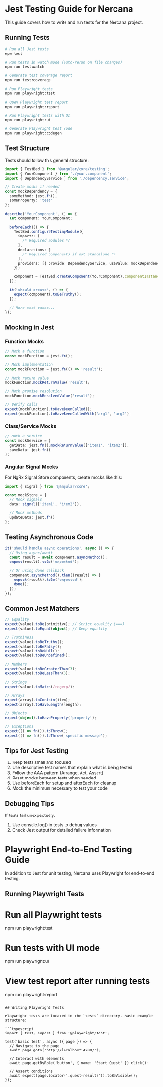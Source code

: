 # Jest Testing Guide for Nercana

This guide covers how to write and run tests for the Nercana project.

## Running Tests

```bash
# Run all Jest tests
npm test

# Run tests in watch mode (auto-rerun on file changes)
npm run test:watch

# Generate test coverage report
npm run test:coverage

# Run Playwright tests
npm run playwright:test

# Open Playwright test report
npm run playwright:report

# Run Playwright tests with UI
npm run playwright:ui

# Generate Playwright test code
npm run playwright:codegen
```

## Test Structure

Tests should follow this general structure:

```typescript
import { TestBed } from '@angular/core/testing';
import { YourComponent } from './your.component';
import { DependencyService } from './dependency.service';

// Create mocks if needed
const mockDependency = {
  someMethod: jest.fn(),
  someProperty: 'test'
};

describe('YourComponent', () => {
  let component: YourComponent;

  beforeEach(() => {
    TestBed.configureTestingModule({
      imports: [
        /* Required modules */
      ],
      declarations: [
        /* Required components if not standalone */
      ],
      providers: [{ provide: DependencyService, useValue: mockDependency }]
    });

    component = TestBed.createComponent(YourComponent).componentInstance;
  });

  it('should create', () => {
    expect(component).toBeTruthy();
  });

  // More test cases...
});
```

## Mocking in Jest

### Function Mocks

```typescript
// Mock a function
const mockFunction = jest.fn();

// Mock implementation
const mockFunction = jest.fn(() => 'result');

// Mock return value
mockFunction.mockReturnValue('result');

// Mock promise resolution
mockFunction.mockResolvedValue('result');

// Verify calls
expect(mockFunction).toHaveBeenCalled();
expect(mockFunction).toHaveBeenCalledWith('arg1', 'arg2');
```

### Class/Service Mocks

```typescript
// Mock a service
const mockService = {
  getData: jest.fn().mockReturnValue(['item1', 'item2']),
  saveData: jest.fn()
};
```

### Angular Signal Mocks

For NgRx Signal Store components, create mocks like this:

```typescript
import { signal } from '@angular/core';

const mockStore = {
  // Mock signals
  data: signal(['item1', 'item2']),

  // Mock methods
  updateData: jest.fn()
};
```

## Testing Asynchronous Code

```typescript
it('should handle async operations', async () => {
  // Using async/await
  const result = await component.asyncMethod();
  expect(result).toBe('expected');

  // Or using done callback
  component.asyncMethod().then((result) => {
    expect(result).toBe('expected');
    done();
  });
});
```

## Common Jest Matchers

```typescript
// Equality
expect(value).toBe(primitive); // Strict equality (===)
expect(value).toEqual(object); // Deep equality

// Truthiness
expect(value).toBeTruthy();
expect(value).toBeFalsy();
expect(value).toBeNull();
expect(value).toBeUndefined();

// Numbers
expect(value).toBeGreaterThan(3);
expect(value).toBeLessThan(3);

// Strings
expect(value).toMatch(/regexp/);

// Arrays
expect(array).toContain(item);
expect(array).toHaveLength(length);

// Objects
expect(object).toHaveProperty('property');

// Exceptions
expect(() => fn()).toThrow();
expect(() => fn()).toThrow('specific message');
```

## Tips for Jest Testing

1. Keep tests small and focused
2. Use descriptive test names that explain what is being tested
3. Follow the AAA pattern (Arrange, Act, Assert)
4. Reset mocks between tests when needed
5. Use beforeEach for setup and afterEach for cleanup
6. Mock the minimum necessary to test your code

## Debugging Tips

If tests fail unexpectedly:

1. Use console.log() in tests to debug values
2. Check Jest output for detailed failure information

# Playwright End-to-End Testing Guide

In addition to Jest for unit testing, Nercana uses Playwright for end-to-end testing.

## Running Playwright Tests

# Run all Playwright tests

npm run playwright:test

# Run tests with UI mode

npm run playwright:ui

# View test report after running tests

npm run playwright:report

````

## Writing Playwright Tests

Playwright tests are located in the `tests` directory. Basic example structure:

```typescript
import { test, expect } from '@playwright/test';

test('basic test', async ({ page }) => {
  // Navigate to the page
  await page.goto('http://localhost:4200/');

  // Interact with elements
  await page.getByRole('button', { name: 'Start Quest' }).click();

  // Assert conditions
  await expect(page.locator('.quest-results')).toBeVisible();
});
````
